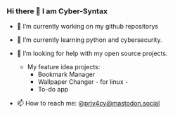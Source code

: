 ### Hi there 👋 I am Cyber-Syntax

- 🔭 I’m currently working on my github repositorys
- 🌱 I’m currently learning python and cybersecurity.
- 🤔 I’m looking for help with my open source projects. 
    - My feature idea projects:
        - Bookmark Manager
        - Wallpaper Changer - for linux -
        - To-do app

- 📫 How to reach me: @priv4cy@mastodon.social 

